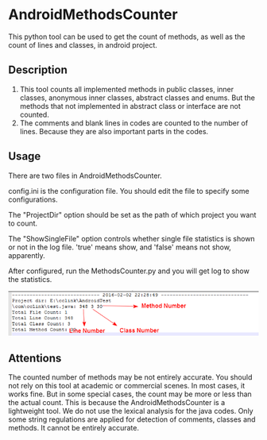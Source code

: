 # AndroidMethodsCounter
This python tool can be used to get the count of methods, as well as the count of lines and classes, in android project.

## Description
1. This tool counts all implemented methods in public classes, inner classes, anonymous inner classes, abstract classes and enums. But the methods that not implemented in abstract class or interface are not counted.
2. The comments and blank lines in codes are counted to the number of lines. Because they are also important parts in the codes.

## Usage
There are two files in AndroidMethodsCounter.

config.ini is the configuration file. You should edit the file to specify some configurations.

The "ProjectDir" option should be set as the path of which project you want to count.

The "ShowSingleFile" option controls whether single file statistics is shown or not in the log file. 'true' means show, and 'false' means not show, apparently.

After configured, run the MethodsCounter.py and you will get log to show the statistics.

![image](https://github.com/cclink/AndroidMethodsCounter/blob/master/img/Image239.png)

## Attentions
The counted number of methods may be not entirely accurate. You should not rely on this tool at academic or commercial scenes. In most cases, it works fine. But in some special cases, the count may be more or less than the actual count.
This is because the AndroidMethodsCounter is a lightweight tool. We do not use the lexical analysis for the java codes. Only some string regulations are applied for detection of comments, classes and methods. It cannot be entirely accurate.
